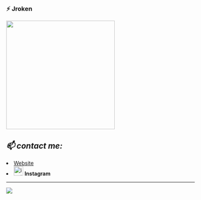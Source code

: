 ### ⚡ Jroken
<img src="https://i.pinimg.com/564x/94/ca/f3/94caf319debe81e68e12b78d036cf7aa.jpg"  width="290"> <!-- <img src="https://user-images.githubusercontent.com/90040826/151799722-efc852f2-f75b-4b22-8d2c-df35515bda22.gif"  width="270"> -->

<h2><em>📫 contact me:</h2></em>
<li><a target="_blank" href="http://haqancoder.xyz/">Website</a></li>
<li><a :bulb: href="https://instagram.com/hakanburning" target="_blank"><img height="25px" src="https://camo.githubusercontent.com/b59e687de7d4f68dab32dcab6ce5123a9deaf123853d968bcc2f9d2b4b3f088f/68747470733a2f2f75706c6f61642e77696b696d656469612e6f72672f77696b6970656469612f636f6d6d6f6e732f7468756d622f652f65372f496e7374616772616d5f6c6f676f5f323031362e7376672f37363870782d496e7374616772616d5f6c6f676f5f323031362e7376672e706e67" title="instagram" data-canonical-src="https://upload.wikimedia.org/wikipedia/commons/thumb/e/e7/Instagram_logo_2016.svg/768px-Instagram_logo_2016.svg.png" style="max-width: 100%;"></a> <b>Instagram</b></li>
  
---
[![](https://visitcount.itsvg.in/api?id=jroken&icon=0&color=1)](https://visitcount.itsvg.in)
